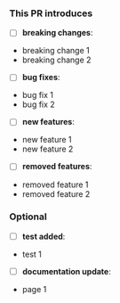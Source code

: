 ### This PR introduces

- [ ] **breaking changes**:

<!-- Fix or feature that would cause existing functionality to not work as expected. -->

- breaking change 1
- breaking change 2

- [ ] **bug fixes**:

<!-- Non-breaking change which fixes an issue. -->

- bug fix 1
- bug fix 2

- [ ] **new features**:

<!-- Non-breaking change which adds functionality. -->

- new feature 1
- new feature 2

- [ ] **removed features**:

<!-- Non-breaking change which adds functionality. -->

- removed feature 1
- removed feature 2

### Optional

- [ ] **test added**:

<!-- Tests that prove my fix is effective or that my feature works. -->

- test 1

- [ ] **documentation update**:

<!-- Changes made to the documentation. -->

- page 1
